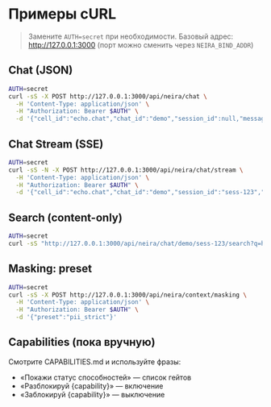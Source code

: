 <!-- neira:meta
id: NEI-20250904-120640-curl-examples
intent: docs
summary: Добавлено упоминание смены порта через NEIRA_BIND_ADDR.
-->

# Примеры cURL

> Замените `AUTH=secret` при необходимости. Базовый адрес: http://127.0.0.1:3000 (порт можно сменить через `NEIRA_BIND_ADDR`)

## Chat (JSON)
```bash
AUTH=secret
curl -sS -X POST http://127.0.0.1:3000/api/neira/chat \
  -H 'Content-Type: application/json' \
  -H "Authorization: Bearer $AUTH" \
  -d '{"cell_id":"echo.chat","chat_id":"demo","session_id":null,"message":"hello","persist":false}'
```

## Chat Stream (SSE)
```bash
AUTH=secret
curl -sS -N -X POST http://127.0.0.1:3000/api/neira/chat/stream \
  -H 'Content-Type: application/json' \
  -H "Authorization: Bearer $AUTH" \
  -d '{"cell_id":"echo.chat","chat_id":"demo","session_id":"sess-123","message":"stream me"}'
```

## Search (content-only)
```bash
AUTH=secret
curl -sS "http://127.0.0.1:3000/api/neira/chat/demo/sess-123/search?q=hello&regex=0&role=user&sort=desc&offset=0&limit=10"
```

## Masking: preset
```bash
AUTH=secret
curl -sS -X POST http://127.0.0.1:3000/api/neira/context/masking \
  -H 'Content-Type: application/json' \
  -H "Authorization: Bearer $AUTH" \
  -d '{"preset":"pii_strict"}'
```

## Capabilities (пока вручную)
Смотрите CAPABILITIES.md и используйте фразы:
- «Покажи статус способностей» — список гейтов
- «Разблокируй {capability}» — включение
- «Заблокируй {capability}» — выключение
